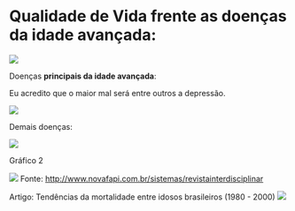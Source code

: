 # Qualidade de Vida frente as doenças da idade avançada:

![](http://www.cmm.am.gov.br/wp-content/uploads/2014/04/CMM-AUDIENCIA-PUBLICA_ROBERVALDO-ROCHA1.jpg)

Doenças **principais da idade avançada**:

Eu acredito que o maior mal será entre outros a depressão.

![](http://portalamigodoidoso.com.br/wp-content/uploads/2012/07/causa-da-depress%C3%A3o-depois-dos-60-portal-amigo-do-idoso.gif)

Demais doenças:

![](http://blog.newtonpaiva.br/pos/wp-content/uploads/2012/11/E6-FARM-30-GRAFICO-1.jpg)

Gráfico 2

![](http://www.novafapi.com.br/sistemas/revistainterdisciplinar/v4n4/imagens/13c.png)
Fonte: http://www.novafapi.com.br/sistemas/revistainterdisciplinar

Artigo: Tendências da mortalidade entre idosos brasileiros (1980 - 2000)
![](http://scielo.iec.pa.gov.br/img/revistas/ess/v13n4/4a04t6.gif)

